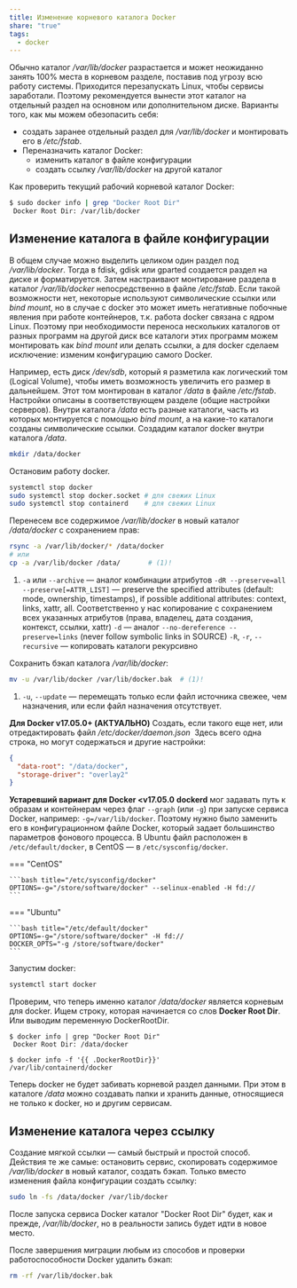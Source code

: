 ```yaml
---
title: Изменение корневого каталога Docker
share: "true"
tags:
  - docker
---
```

Обычно каталог _/var/lib/docker_ разрастается и может неожиданно занять 100% места в корневом разделе, поставив под угрозу всю работу системы. Приходится перезапускать Linux, чтобы сервисы заработали. Поэтому рекомендуется вынести этот каталог на отдельный раздел на основном или дополнительном диске. Варианты того, как мы можем обезопасить себя:
- создать заранее отдельный раздел для */var/lib/docker* и монтировать его в */etc/fstab*.
- Переназначить каталог Docker: 
  - изменить каталог в файле конфигурации
  - создать ссылку  */var/lib/docker* на другой каталог

Как проверить текущий рабочий корневой каталог Docker:

```sh
$ sudo docker info | grep "Docker Root Dir"
 Docker Root Dir: /var/lib/docker
```

## Изменение каталога в файле конфигурации
В общем случае можно выделить целиком один раздел под _/var/lib/docker_. Тогда в fdisk, gdisk или gparted создается раздел на диске и форматируется. Затем настраивают монтирование раздела в каталог _/var/lib/docker_ непосредственно в файле _/etc/fstab_. Если такой возможности нет, некоторые используют символические ссылки или _bind mount_, но в случае с docker это может иметь негативные побочные явления при работе контейнеров, т.к. работа docker связана с ядром Linux. Поэтому при необходимости переноса нескольких каталогов от разных программ на другой диск все каталоги этих программ можем монтировать как *bind mount* или делать ссылки, а для docker сделаем исключение: изменим конфигурацию самого Docker. 

Например, есть диск _/dev/sdb_, который я разметила как логический том (Logical Volume), чтобы иметь возможность увеличить его размер в дальнейшем. Этот том монтирован в каталог _/data_ в файле _/etc/fstab_. Настройки описаны в соответствующем разделе (общие настройки серверов). Внутри каталога _/data_ есть разные каталоги, часть из которых монтируется с помощью _bind mount_, а на какие-то каталоги созданы символические ссылки. Создадим каталог docker внутри каталога _/data_.

```sh
mkdir /data/docker
```

Остановим работу docker.

```sh
systemctl stop docker
sudo systemctl stop docker.socket # для свежих Linux
sudo systemctl stop containerd    # для свежих Linux
```

Перенесем все содержимое _/var/lib/docker_ в новый каталог _/data/docker_ c сохранением прав:

```sh
rsync -a /var/lib/docker/* /data/docker
# или
cp -a /var/lib/docker /data/       # (1)! 
```

 1.  `-a` или `--archive` — аналог комбинации атрибутов `-dR --preserve=all`
     `--preserve[=ATTR_LIST]` — preserve the specified attributes (default: mode, ownership, timestamps), if possible additional attributes: context, links, xattr, all. Соответственно у нас копирование с сохранением всех указанных атрибутов (права, владелец, дата создания, контекст, ссылки, xattr)
     `-d` — аналог `--no-dereference --preserve=links`  (never follow symbolic links in SOURCE)
     `-R`, `-r`, `--recursive` — копировать каталоги рекурсивно

Сохранить бэкап каталога */var/lib/docker*:
```bash
mv -u /var/lib/docker /var/lib/docker.bak  # (1)!
```

1.   `-u`, `--update` —  перемещать только если файл источника свежее, чем назначения, или если файл назначения отсутствует.

**Для Docker  v17.05.0+ (АКТУАЛЬНО)**
Создать, если такого еще нет, или отредактировать файл */etc/docker/daemon.json*  Здесь всего одна строка, но могут содержаться и другие настройки:

```json title="/etc/docker/daemon.json"
{
  "data-root": "/data/docker",
  "storage-driver": "overlay2"
}
```

**Устаревший вариант для Docker <v17.05.0**
**dockerd** мог задавать путь к образам и контейнерам через флаг `--graph` (или `-g`) при запуске сервиса Docker, например: `-g=/var/lib/docker`. Поэтому нужно было заменить его в конфигурационном файле Docker, который задает большинство параметров фонового процесса. В Ubuntu файл расположен в `/etc/default/docker`, в CentOS — в `/etc/sysconfig/docker`.

=== "CentOS"

    ```bash title="/etc/sysconfig/docker"
    OPTIONS=-g="/store/software/docker" --selinux-enabled -H fd://
    ```

=== "Ubuntu"

    ```bash title="/etc/default/docker"
    OPTIONS=-g="/store/software/docker" -H fd://
    DOCKER_OPTS="-g /store/software/docker"
    ```

Запустим docker:
```bash
systemctl start docker
```

Проверим, что теперь именно каталог _/data/docker_ является корневым для docker. Ищем строку, которая начинается со слов **Docker Root Dir**. Или выводим переменную DockerRootDir.

```shellsession
$ docker info | grep "Docker Root Dir"
 Docker Root Dir: /data/docker

$ docker info -f '{{ .DockerRootDir}}'
/var/lib/containerd/docker
```

Теперь docker не будет забивать корневой раздел данными. При этом в каталоге _/data_ можно создавать папки и хранить данные, относящиеся не только к docker, но и другим сервисам.
## Изменение каталога через ссылку
Создание мягкой ссылки — самый быстрый и простой способ. Действия те же самые: остановить сервис, скопировать содержимое */var/lib/docker* в новый каталог, создать бэкап. Только вместо изменения файла конфигурации создать ссылку:

```bash
sudo ln -fs /data/docker /var/lib/docker
```

После запуска сервиса Docker каталог "Docker Root Dir" будет, как и прежде, */var/lib/docker*, но в реальности запись будет идти в новое место.

После завершения миграции любым из способов и проверки работоспособности Docker удалить бэкап:

```bash
rm -rf /var/lib/docker.bak
```

